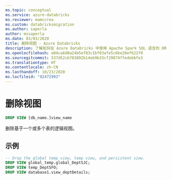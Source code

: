 ```yaml
---
ms.topic: conceptual
ms.service: azure-databricks
ms.reviewer: mamccrea
ms.custom: databricksmigration
ms.author: saperla
author: mssaperla
ms.date: 03/03/2020
title: 删除视图 - Azure Databricks
description: 了解如何在 Azure Databricks 中使用 Apache Spark SQL 语言的 DROP VIEW 语法。
ms.openlocfilehash: e04ca6d0a24b5ef83c1bf03afe5c6be20ef622f0
ms.sourcegitcommit: 537d52cb783892b14eb9b33cf29874ffedebbfe3
ms.translationtype: HT
ms.contentlocale: zh-CN
ms.lasthandoff: 10/23/2020
ms.locfileid: "92472993"
---
```

# <a name="drop-view"></a>删除视图

```sql
DROP VIEW [db_name.]view_name
```

删除基于一个或多个表的逻辑视图。

## <a name="examples"></a>示例

```sql
-- Drop the global temp view, temp view, and persistent view.
DROP VIEW global_temp.global_DeptSJC;
DROP VIEW temp_DeptSFO;
DROP VIEW database1.view_deptDetails;
```